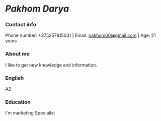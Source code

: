 # _**Pakhom Darya**_

### Contact info

Phone number: +375257815031 | Email: pakhom60@gmail.com | Age: 21 years 
### About me 
I like to get new knowledge and information. 
### English
A2
### Education
I'm marketing Specialist
